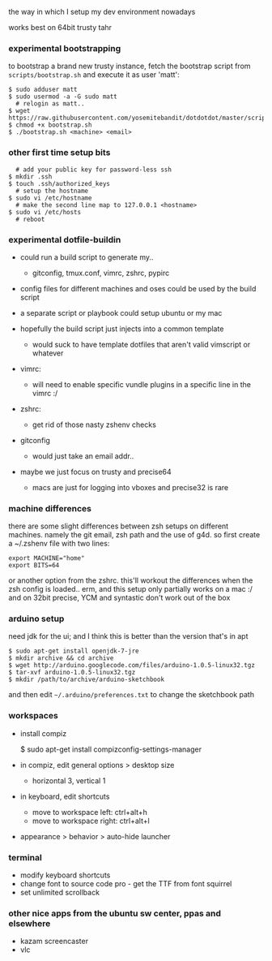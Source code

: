 the way in which I setup my dev environment nowadays

works best on 64bit trusty tahr


### experimental bootstrapping
to bootstrap a brand new trusty instance,
fetch the bootstrap script from `scripts/bootstrap.sh`
and execute it as user 'matt':

    $ sudo adduser matt
    $ sudo usermod -a -G sudo matt
      # relogin as matt..
    $ wget https://raw.githubusercontent.com/yosemitebandit/dotdotdot/master/scripts/bootstrap.sh
    $ chmod +x bootstrap.sh
    $ ./bootstrap.sh <machine> <email>



### other first time setup bits

      # add your public key for password-less ssh
    $ mkdir .ssh
    $ touch .ssh/authorized_keys
      # setup the hostname
    $ sudo vi /etc/hostname
      # make the second line map to 127.0.0.1 <hostname>
    $ sudo vi /etc/hosts
      # reboot


### experimental dotfile-buildin
* could run a build script to generate my..
  * gitconfig, tmux.conf, vimrc, zshrc, pypirc
* config files for different machines and oses could be used by the build script
* a separate script or playbook could setup ubuntu or my mac
* hopefully the build script just injects into a common template
  * would suck to have template dotfiles that aren't valid vimscript or whatever

* vimrc:
  * will need to enable specific vundle plugins in a specific line in the vimrc :/
* zshrc:
  * get rid of those nasty zshenv checks
* gitconfig
  * would just take an email addr..

* maybe we just focus on trusty and precise64
  * macs are just for logging into vboxes and precise32 is rare



### machine differences
there are some slight differences between zsh setups on different machines.
namely the git email, zsh path and the use of g4d.
so first create a ~/.zshenv file with two lines:

    export MACHINE="home"
    export BITS=64

or another option from the zshrc.
this'll workout the differences when the zsh config is loaded..
erm, and this setup only partially works on a mac :/
and on 32bit precise, YCM and syntastic don't work out of the box



### arduino setup
need jdk for the ui; and I think this is better than the version that's in apt

    $ sudo apt-get install openjdk-7-jre
    $ mkdir archive && cd archive
    $ wget http://arduino.googlecode.com/files/arduino-1.0.5-linux32.tgz
    $ tar-xvf arduino-1.0.5-linux32.tgz
    $ mkdir /path/to/archive/arduino-sketchbook

and then edit `~/.arduino/preferences.txt` to change the sketchbook path


### workspaces
* install compiz

    $ sudo apt-get install compizconfig-settings-manager

* in compiz, edit general options > desktop size
  * horizontal 3, vertical 1
* in keyboard, edit shortcuts
  * move to workspace left: ctrl+alt+h
  * move to workspace right: ctrl+alt+l
* appearance > behavior > auto-hide launcher


### terminal
* modify keyboard shortcuts
* change font to source code pro - get the TTF from font squirrel
* set unlimited scrollback


### other nice apps from the ubuntu sw center, ppas and elsewhere
* kazam screencaster
* vlc
